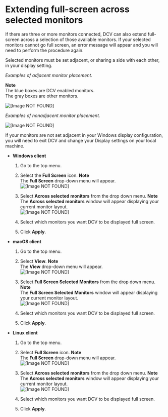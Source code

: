 # Extending full\-screen across selected monitors<a name="full-screen-selected-monitors"></a>

If there are three or more monitors connected, DCV can also extend full\-screen across a selection of those available monitors\. If your selected monitors cannot go full screen, an error message will appear and you will need to perform the procedure again\.

Selected monitors must be set adjacent, or sharing a side with each other, in your display setting\.

*Examples of adjacent monitor placement\.*

**Note**  
The blue boxes are DCV enabled monitors\.  
The gray boxes are other monitors\.

![\[Image NOT FOUND\]](http://docs.aws.amazon.com/dcv/latest/userguide/images/multi-monitors-yes.png)

*Examples of nonadjacent monitor placement\.*

![\[Image NOT FOUND\]](http://docs.aws.amazon.com/dcv/latest/userguide/images/multi-monitors-no.png)

If your monitors are not set adjacent in your Windows display configuration, you will need to exit DCV and change your Display settings on your local machine\.
+ **Windows client**

  1. Go to the top menu\.

  1. Select the **Full Screen** icon\.
**Note**  
The **Full Screen** drop\-down menu will appear\.  
![\[Image NOT FOUND\]](http://docs.aws.amazon.com/dcv/latest/userguide/images/Full_screen_selected_windows.png)

  1. Select **Across selected monitors** from the drop down menu\.
**Note**  
The **Across selected monitors** window will appear displaying your current monitor layout\.  
![\[Image NOT FOUND\]](http://docs.aws.amazon.com/dcv/latest/userguide/images/Windows_client_mulitple_monitors.png)

  1. Select which monitors you want DCV to be displayed full screen\.

  1. Click **Apply**\.
+ **macOS client**

  1. Go to the top menu\.

  1. Select **View**\.
**Note**  
The **View** drop\-down menu will appear\.  
![\[Image NOT FOUND\]](http://docs.aws.amazon.com/dcv/latest/userguide/images/mac-monitor-menu.png)

  1. Select **Full Screen Selected Monitors** from the drop down menu\.
**Note**  
The **Full Screen Selected Monitors** window will appear displaying your current monitor layout\.  
![\[Image NOT FOUND\]](http://docs.aws.amazon.com/dcv/latest/userguide/images/mac-multi-screen1.png)

  1. Select which monitors you want DCV to be displayed full screen\.

  1. Click **Apply**\.
+ **Linux client**

  1. Go to the top menu\.

  1. Select **Full Screen** icon\.
**Note**  
The **Full Screen** drop\-down menu will appear\.  
![\[Image NOT FOUND\]](http://docs.aws.amazon.com/dcv/latest/userguide/images/linux-monitor-menu.png)

  1. Select **Across selected monitors** from the drop down menu\.
**Note**  
The **Across selected monitors** window will appear displaying your current monitor layout\.  
![\[Image NOT FOUND\]](http://docs.aws.amazon.com/dcv/latest/userguide/images/linux1.png)

  1. Select which monitors you want DCV to be displayed full screen\.

  1. Click **Apply**\.